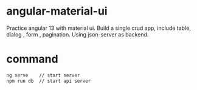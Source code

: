 # angular-material-ui

Practice angular 13 with material ui.
Build a single crud app, include table, dialog , form , pagination. Using json-server as backend.

# command

```bash
ng serve    // start server
npm run db  // start api server
```
